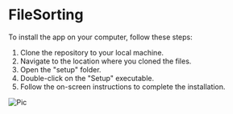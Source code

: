 # FileSorting

To install the app on your computer, follow these steps:

1. Clone the repository to your local machine.
2. Navigate to the location where you cloned the files.
3. Open the "setup" folder.
4. Double-click on the "Setup" executable.
5. Follow the on-screen instructions to complete the installation.


![Pic]([https://github.com/Samer-Ismael/FileSorting/blob/master/FileSorting/Sk%C3%A4rmbild%202023-07-02%20181459.png](https://github.com/Samer-Ismael/FileSorting/blob/main/FileSorting/Sk%C3%A4rmbild%202023-07-02%20181459.png)https://github.com/Samer-Ismael/FileSorting/blob/main/FileSorting/Sk%C3%A4rmbild%202023-07-02%20181459.png)
